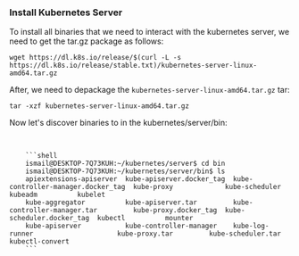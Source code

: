 ### Install Kubernetes Server
To install all binaries that we need to interact with the kubernetes server, we need to get the tar.gz package as follows:
```
wget https://dl.k8s.io/release/$(curl -L -s https://dl.k8s.io/release/stable.txt)/kubernetes-server-linux-amd64.tar.gz
```

After, we need to depackage the `kubernetes-server-linux-amd64.tar.gz` tar:
```
tar -xzf kubernetes-server-linux-amd64.tar.gz
```

Now let's discover binaries to in the kubernetes/server/bin:
```

```


<pre>
    <code>
    ```shell
    ismail@DESKTOP-7Q73KUH:~/kubernetes/server$ cd bin
    ismail@DESKTOP-7Q73KUH:~/kubernetes/server/bin$ ls
    apiextensions-apiserver  kube-apiserver.docker_tag  kube-controller-manager.docker_tag  kube-proxy             kube-scheduler             kubeadm          kubelet
    kube-aggregator          kube-apiserver.tar         kube-controller-manager.tar         kube-proxy.docker_tag  kube-scheduler.docker_tag  kubectl          mounter
    kube-apiserver           kube-controller-manager    kube-log-runner                     kube-proxy.tar         kube-scheduler.tar         kubectl-convert
    ```
    </code>
</pre>